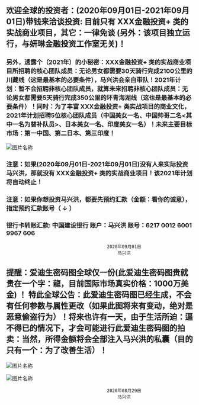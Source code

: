 
 
##   欢迎全球的投资者：(2020年09月01日-2021年09月01日)带钱来洽谈投资: 目前只有   XXX金融投资+   类的实战商业项目，其它：一律免谈 (另外：该项目独立运行，与妍琳金融投资工作室无关)！

###  另外，透露个（2021年）的小秘密：XXX金融投资+   类的实战商业项目所招聘的核心团队成员：无论男女都需要30天骑行完成2100公里的川藏线（这是最基本的必要条件），马兴洪会亲自带队！2021年计划：暂不会招聘非核心团队成员，就算未来招聘非核心团队成员：无论男女都需要5天骑行完成350公里的环青海湖线（这也是最基本的必要条件）！同时：为了丰富 XXX金融投资+   类实战项目的商业文化，2021年计划招聘5位核心团队成员（中国美女一名、中国帅哥二名<其中一名为替补队员>、日本美女一名、印度美女一名）！未来主要目标市场：第一中国、第二日本、第三印度！ 
 
![图片名称](https://ss1.bdstatic.com/70cFvXSh_Q1YnxGkpoWK1HF6hhy/it/u=3941494213,2613401872&fm=26&gp=0.jpg)

###  注意：如果(2020年09月01日-2021年09月01日)没有人来实际投资马兴洪，那就没有  XXX金融投资+   类的实战商业项目！该2021年计划将自动终止！

###  注意：如果你想投资马兴洪，都要先预约汇款（金额：看你的诚意），指定预约汇款账号（ ↓ ） 


###   银行卡转账汇款: 中国建设银行 账户：马兴洪  账号：6217 0012 6001 9967 606   

 
                                          2020年09月01日
                                              马兴洪

##   提醒：爱迪生密码图全球仅一份(此爱迪生密码图贵就贵在一个字：龍，目前国际市场真实价格：1000万美金) ！ 特此全球公告：此爱迪生密码图已经生成，不会有任何参数与属性更改（如果此图将来有变动，绝对是恶意偷盗行为）！将来也许有一天，由于生活所迫：逼不得已的情况下，才会可能进行此爱迪生密码图的拍卖：当然，所得金额将会全部注入马兴洪的私囊（目的只有一个：为了改善生活）！

![图片名称](http://tiebapic.baidu.com/forum/w%3D580/sign=a609cc8661c6a7efb926a82ecdfaafe9/0b9bd6a20cf431ad8af72a605c36acaf2edd986a.jpg)

![图片名称](https://ss2.bdstatic.com/70cFvnSh_Q1YnxGkpoWK1HF6hhy/it/u=1632497866,1296905086&fm=26&gp=0.jpg)


                                          2020年08月29日
                                              马兴洪
